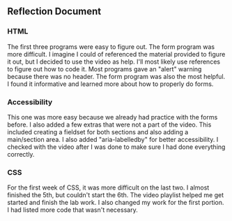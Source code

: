 ## Reflection Document

### HTML

The first three programs were easy to figure out. The form program was more difficult.
I imagine I could of referenced the material provided to figure it out, but I decided
to use the video as help. I'll most likely use references to figure out how to code it. 
Most programs gave an "alert" warning because there was no header. The form program was
also the most helpful. I found it informative and learned more about how to properly do 
forms. 

### Accessibility

This one was more easy because we already had practice with the forms before. I also added
a few extras that were not a part of the video. This included creating a fieldset for both
sections and also adding a main/section area. I also added "aria-labelledby" for better
accessibility. I checked with the video after I was done to make sure I had done everything
correctly. 

### CSS

For the first week of CSS, it was more difficult on the last two. I almost finished the 5th,
but couldn't start the 6th. The video playlist helped me get started and finish the lab work. 
I also changed my work for the first portion. I had listed more code that wasn't necessary. 
